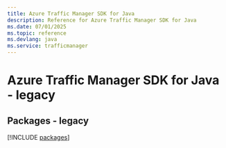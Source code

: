 ```yaml
---
title: Azure Traffic Manager SDK for Java
description: Reference for Azure Traffic Manager SDK for Java
ms.date: 07/01/2025
ms.topic: reference
ms.devlang: java
ms.service: trafficmanager
---
```

# Azure Traffic Manager SDK for Java - legacy
## Packages - legacy
[!INCLUDE [packages](traffic-manager-index.md)]